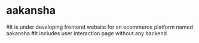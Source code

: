# aakansha
#It is under developing frontend website for an ecommerce platform named aakansha 
#It includes user interaction page without any backend 

